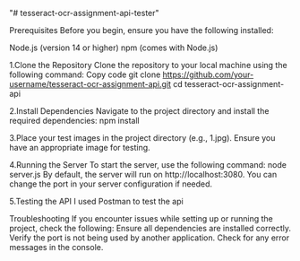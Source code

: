 "# tesseract-ocr-assignment-api-tester" 

Prerequisites
Before you begin, ensure you have the following installed:

Node.js (version 14 or higher)
npm (comes with Node.js)

1.Clone the Repository
Clone the repository to your local machine using the following command:
Copy code
git clone https://github.com/your-username/tesseract-ocr-assignment-api.git
cd tesseract-ocr-assignment-api

2.Install Dependencies
Navigate to the project directory and install the required dependencies:
npm install

3.Place your test images in the project directory (e.g., 1.jpg). Ensure you have an appropriate image for testing.

4.Running the Server
To start the server, use the following command:
node server.js
By default, the server will run on http://localhost:3080. You can change the port in your server configuration if needed.

5.Testing the API
 I used Postman to test the api

Troubleshooting
If you encounter issues while setting up or running the project, check the following:
Ensure all dependencies are installed correctly.
Verify the port is not being used by another application.
Check for any error messages in the console.
